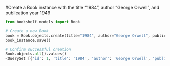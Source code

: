 #Create a Book instance with the title “1984”, author “George Orwell”, and publication year 1949

```python
from bookshelf.models import Book

# Create a new Book 
book = Book.objects.create(title="1984", author="George Orwell", publication_year=1949)
book_instance.save()

# Confirm successful creation
Book.objects.all().values()
<QuerySet [{'id': 1, 'title': '1984', 'author': 'George Orwell', 'publication_year': 1949}]>